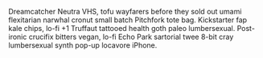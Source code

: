 Dreamcatcher Neutra VHS, tofu wayfarers before they sold out umami flexitarian narwhal cronut small batch Pitchfork tote bag. Kickstarter fap kale chips, lo-fi +1 Truffaut tattooed health goth paleo lumbersexual. Post-ironic crucifix bitters vegan, lo-fi Echo Park sartorial twee 8-bit cray lumbersexual synth pop-up locavore iPhone.
